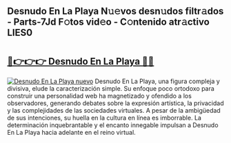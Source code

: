 ## Desnudo En La Playa N𝚞𝚎vos desn𝚞dos filtr𝚊dos - Parts-7Jd F𝚘tos vid𝚎o - C𝚘ntenido atr𝚊ctivo LIES0

# <h2><a href="http://mb47v0n.tromn.icu/?c=Desnudo+En+La+Playa">🔗👉👉👉 Desnudo En La Playa 🔗🔗</a></h2>

[![Desnudo En La Playa nuevo](https://i.imgur.com/pEAQMta.gif)](http://mb47v0n.tromn.icu/?c=Desnudo+En+La+Playa)
Desnudo En La Playa, una figura compleja y divisiva, elude la caracterización simple. Su enfoque poco ortodoxo para construir una personalidad web ha magnetizado y ofendido a los observadores, generando debates sobre la expresión artística, la privacidad y las complejidades de las sociedades virtuales. A pesar de la ambigüedad de sus intenciones, su huella en la cultura en línea es imborrable. La determinación inquebrantable y el encanto innegable impulsan a Desnudo En La Playa hacia adelante en el reino virtual.
